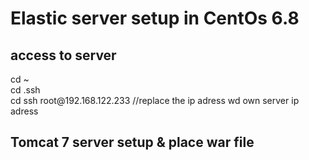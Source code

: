 <h1> Elastic server setup in CentOs 6.8 </h1>


<h2> access to server </h2>
cd ~ <br/>
cd .ssh <br/>
cd ssh root@192.168.122.233 //replace the ip adress wd own server ip adress

<h2> Tomcat 7 server setup & place war file </h2>
